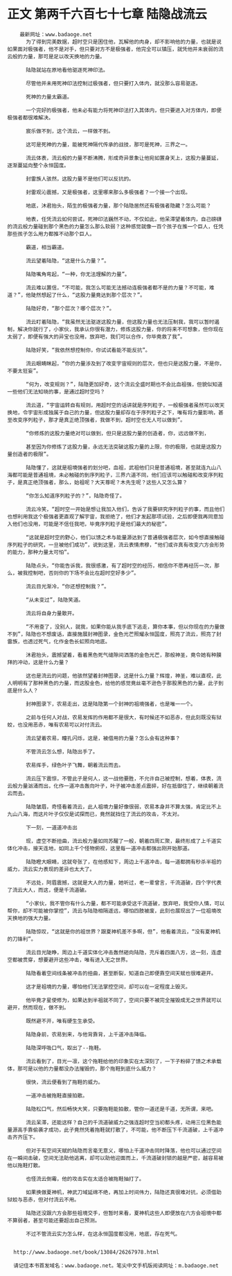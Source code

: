 # 正文 第两千六百七十七章 陆隐战流云
        最新网址：www.badaoge.net
          为了得到完美数据，超时空只是困住他，瓦解他的肉身，却不影响他的力量，也就是说如果面对极强者，他不是对手，但只要对方不是极强者，他完全可以镇压，就凭他并未衰弱的流云般的力量，那可是足以改天换地的力量。
      
          陆隐就站在原地看他驱逐死神印法。
      
          尽管他并未用死神印法控制过极强者，但只要打入体内，就没那么容易驱逐。
      
          死神的力量太霸道。
      
          一个完好的极强者，他未必有能力将死神印法打入其体内，但只要进入对方体内，即便极强者都很难解决。
      
          宸乐做不到，这个流云，一样做不到。
      
          这可是死神的力量，能被死神隔代传承的战技，那可是死神，三界之一。
      
          流云体表，流云般的力量不断沸腾，形成奇异景象让他宛如置身天上，这股力量蔓延，逐渐蔓延向整个永恒国度。
      
          封雷族人骇然，这股力量不是他们可以反抗的。
      
          封雷观沁震撼，又是极强者，这里哪来那么多极强者？一个接一个出现。
      
          地底，沐君抬头，陌生的极强者力量，那个陆隐居然还有极强者隐藏？怎么可能？
      
          地表，任凭流云如何尝试，死神印法巍然不动，不仅如此，他呆滞望着体内，自己磅礴的流云般力量碰到那个黑色的力量怎么那么软弱？这种感觉就像一百个孩子在推一个巨人，任凭那些孩子怎么用力都推不动那个巨人。
      
          霸道，相当霸道。
      
          流云望着陆隐，“这是什么力量？”。
      
          陆隐嘴角弯起，“一种，你无法理解的力量”。
      
          流云难以置信，“不可能，我怎么可能无法撼动连极强者都不是的力量？不可能，难道？”，他陡然想起了什么，“这股力量竟达到那个层次？”。
      
          陆隐好奇，“那个层次？哪个层次？”。
      
          流云盯着陆隐，“我虽然无法驱逐这股力量，但这股力量也无法压制我，我可以暂时遏制，解决你就行了，小家伙，我承认你很有潜力，修炼这股力量，你的将来不可想象，但你现在太弱了，即便有强大的异宝也没用，放弃吧，我们可以合作，你毕竟救了我”。
      
          陆隐好笑，“我依然想控制你，你试试看能不能反抗”。
      
          流云眼睛眯起，“你的力量涉及到了改变宇宙规则的层次，但也只是这股力量，不是你，不要太狂妄”。
      
          “何为，改变规则？”，陆隐更加好奇，这个流云全盛时期也不会比血祖强，但貌似知道一些他们无法知晓的事，是通过超时空吗？
      
          流云道，“宇宙运转自有规则，用超时空的话讲就是序列粒子，一般极强者虽然可以改天换地，令宇宙形成独属于自己的力量，但这股力量却存在于序列粒子之下，唯有将力量影响，甚至改变序列粒子，那才是真正绝顶强者，我做不到，超时空也无人可以做到”。
      
          “你修炼的这股力量绝对可以做到，但只是这股力量的创造者，你，远远做不到，
      
          甚至因为你修炼了这股力量，永远无法突破这股力量的上限，你的极限，也就是这股力量创造者的极限”。
      
          陆隐懂了，这就是祖境强者的划分吧，血祖，武祖他们只是普通祖境，甚至就连九山八海都可能是普通祖境，未必触碰的到序列粒子，三界六道不同，他们应该可以触碰和改变序列粒子，是真正绝顶强者，那么，始祖呢？大天尊呢？木先生呢？这些人又怎么算？
      
          “你怎么知道序列粒子的？”，陆隐奇怪了。
      
          流云冷笑，“超时空一开始是想让我加入他们，告诉了我要研究序列粒子的事，而且他们也想利用我这个极强者更直观了解宇宙，我拒绝了，他们才发起那项试验，之后即便我再同意加入他们也没用，可能是不信任我吧，毕竟序列粒子是他们最大的秘密”。
      
          “这就是超时空的野心，他们以馈之术与能量源达到了普通极强者层次，如今想直接触碰序列粒子的研究，一旦被他们成功”，说到这里，流云表情肃穆，“他们或许真有改变六方会形势的能力，那种力量太可怕”。
      
          陆隐点头，“你能告诉我，我很感激，有了超时空的经历，相信你不愿再经历一次，那么，被我控制吧，否则你的下场不会比在超时空好多少”。
      
          流云目光渐冷，“你还想控制我？”。
      
          “从未变过”，陆隐笑道。
      
          流云将自身力量散开。
      
          “不用查了，没别人，就我，如果你能从我手底下逃走，算你本事，但以你现在的力量做不到”，陆隐也不想废话，直接施展封神图录，金色光芒照耀永恒国度，照亮了流云，照亮了封雷族，也透过死气，化作金色长虹照向地底。
      
          沐君抬头，震撼望着，看着黑色死气缝隙间洒落的金色光芒，那般神圣，竟令她有种膜拜的冲动，这是什么力量？
      
          这也是流云的问题，他骇然望着封神图录，这是什么力量？辉煌，神圣，难以直视，此人明明有了那种黑色的力量，而这股金色，给他的感觉竟丝毫不逊色于那股黑色的力量，此子到底是什么人？
      
          封神图录下，农易走出，这是陆隐第一个封神的祖境强者，也是唯一一个。
      
          之前与任何人对战，农易发挥的作用都不是很大，有时候还不如恶赤，但此刻既没有狱蛟，也没用恶赤，唯有农易可以对付流云。
      
          流云望着农易，瞳孔闪烁，这是，被借用的力量？怎么会有这种事？
      
          不管流云怎么想，陆隐出手了。
      
          农易挥手，绿色叶子飞舞，朝着流云而去。
      
          流云压下震惊，不管此子是何人，这一战他要胜，不允许自己被控制，想着，体表，流云般力量汹涌而出，化作一道冲击轰向叶子，叶子被冲击差点震碎，好在抵御住了，继续朝着流云而去。
      
          陆隐皱眉，奇怪看着流云，此人祖境力量好像很弱，农易本身并不算太强，肯定比不上九山八海，而这片叶子仅仅是试探而已，竟然就挡住了流云的攻击，不太对。
      
          下一刻，一道道冲击出
      
          现，虚空不断扭曲，流云般力量如同苏醒了一般，朝着四周汇聚，最终形成了上千道实体化冲击，接天连地，如同上千个怪物俯视，这里每一道冲击都强出刚开始那道。
      
          陆隐瞪大眼睛，这就夸张了，在他感知下，周边上千道冲击，每一道都拥有秒杀半祖的威力，流云实力表现的差异也太大了。
      
          不远处，阿眉震撼，这就是大人的力量，她听过，老一辈曾言，千流道破，四个字代表了流云大人，而这，便是千流道破。
      
          “小家伙，我不管你有什么力量，都不可能承受这千流道破，放弃吧，我受你人情，可以帮你，却不可能被你掌控”，流云与陆隐相隔遥远，哪怕四肢被废，此刻也展现出了一位祖境改天换地的强大力量。
      
          陆隐惊叹，“这就是你的祖世界？跟夏神机差不多啊，但”，他看着流云，“没有夏神机的刀锋利”。
      
          流云目光陡睁，周边上千道实体化冲击轰然砸向陆隐，充斥着四面八方，这一刻，连虚空都被贯穿，想要避开这些冲击，唯有进入无之世界。
      
          陆隐看着空间线条被冲击的扭曲，甚至断裂，知道自己即便靠空间天赋也很难避开。
      
          这才是祖境的力量，哪怕他们无法掌控空间，却可以在一定程度上毁灭。
      
          他毕竟才星使修为，如果达到半祖就不同了，空间只要不被完全摧毁成无之世界就可以避开，然而现在，做不到。
      
          既然避不开，唯有硬生生承受。
      
          陆隐身前，农易到来，与他背靠背，上千道冲击降临。
      
          陆隐深呼吸口气，取出了--拖鞋。
      
          流云看到了，目光一凛，这个拖鞋给他的印象实在太深刻了，一下子粉碎了馈之术承载体，那可是以他的力量都没办法摧毁的，那个拖鞋到底什么威力？
      
          很快，流云便看到了拖鞋的威力。
      
          一道冲击被拖鞋直接拍散。
      
          陆隐松口气，然后畅快大笑，只要拖鞋能拍散，管你一道还是千道，无所谓，来吧。
      
          流云呆滞，还能这样？自己的千流道破威力之强连超时空当初都头疼，动用三位黑色能量源高手靠偷袭才成功，此子竟然凭着拖鞋就打散了，不可能，他不断压下千流道破，上千道冲击齐齐压下。
      
          但对于有空间天赋的陆隐而言毫无意义，哪怕上千道冲击同时降落，他也可以通过空间在一瞬间击破，空间无法助他逃离，却可以助他迎面而上，千流道破封锁的越是严密，越容易被他以拖鞋打散。
      
          也怪流云倒霉，他的攻击实在太适合被拖鞋抽打了。
      
          如果换做夏神机，神武刀域延绵不绝，再加上时间伟力，陆隐还真很难对抗，必须借助狱蛟与恶赤，但对付流云不用。
      
          陆隐还没跟六方会那些祖境交手，但暂时来看，夏神机这些人即便放在六方会祖境中都不算弱者，甚至可能还要超出自己预测。
      
          不过不管流云实力怎么样，在这永恒国度都没用，地底，存在死气。
      
      
      http://www.badaoge.net/book/13084/26267978.html
      
      请记住本书首发域名：www.badaoge.net。笔尖中文手机版阅读网址：m.badaoge.net